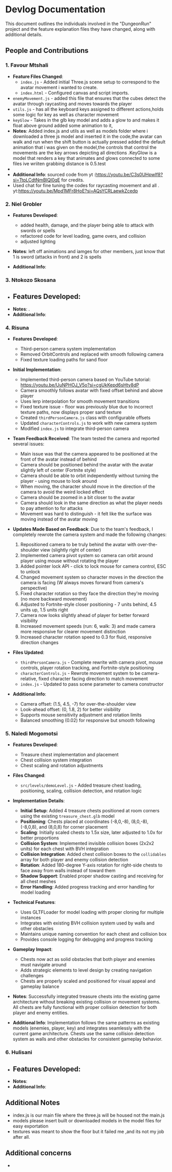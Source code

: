 # Devlog Documentation

This document outlines the individuals involved in the "DungeonRun" project and the feature explanation files they have changed, along with additional details.

## People and Contributions

### 1. Favour Mtshali
- **Feature Files Changed**:
  - `index.js` - Added initial Three.js scene setup to correspond to the avatar movement i wanted to create.
  - `index.html` - Configured canvas and script imports.
- `enemyMovement.js` - added this file that ensures that the cubes detect the avatar through raycasting and moves towards the player
- `utils.js` - has all the keyboard keys assigned to different actions,holds some logic for key as well as character movement
- `keyGlow` - Takes in the glb key model and adds a glow to and makes it float above ground added some animation to it,
- **Notes**: Added index.js and utils as well as models folder where i downloaded a three js model and inserted it in the code,the avatar can walk and run when the shift button is actually pressed added the default animation that i was given on the model,the controls that control the movements are the key arrows depicting all directions .KeyGlow is a model that renders a key that animates and glows connected to some files ive wriiten grabbing distance is 0.5.test
- 
- **Additional Info**: sourced code from yt :https://youtu.be/C3s0UHpwlf8?si=TtpLCdtNmBIQl0qE for credits.
- Used chat for fine tuning the codes for raycasting movement and all . yt:https://youtu.be/Mpd1MFr8HoE?si=AQsYCRLaewkZcedp

### 2. Niel Grobler
- **Features Developed**: 
  - added health, damage, and the player being able to attack with swords or spells
  - refactored code for level loading, game overs, and collision
  - adjusted lighting
  
- **Notes**: left off animations and iamges for other members, just know that 1 is sword (attacks in front) and 2 is spells
- **Additional Info**: 

### 3. Ntokozo Skosana
- **Features Developed**:
  - 
- **Notes**: .
- **Additional Info**: 

### 4. Risuna 
- **Features Developed**:
  - Third-person camera system implementation
  - Removed OrbitControls and replaced with smooth following camera
  - Fixed texture loading paths for sand floor
  
- **Initial Implementation**: 
  - Implemented third-person camera based on YouTube tutorial: https://youtu.be/UuNPHOJ_V5o?si=cgUkKepd6sHty8dP
  - Camera smoothly follows avatar with fixed offset behind and above player
  - Uses lerp interpolation for smooth movement transitions
  - Fixed texture issue - floor was previously blue due to incorrect texture paths, now displays proper sand texture
  - Created `thirdPersonCamera.js` class with configurable offsets
  - Updated `characterControls.js` to work with new camera system
  - Modified `index.js` to integrate third-person camera

- **Team Feedback Received**:
  The team tested the camera and reported several issues:
  - Main issue was that the camera appeared to be positioned at the front of the avatar instead of behind
  - Camera should be positioned behind the avatar with the avatar slightly left of center (Fortnite style)
  - Camera should be able to orbit independently without turning the player - using mouse to look around
  - When moving, the character should move in the direction of the camera to avoid the weird locked effect
  - Camera should be zoomed in a bit closer to the avatar
  - Camera should look in the same direction as what the player needs to pay attention to for attacks
  - Movement was hard to distinguish - it felt like the surface was moving instead of the avatar moving

- **Updates Made Based on Feedback**:
  Due to the team's feedback, I completely rewrote the camera system and made the following changes:
  
  1. Repositioned camera to be truly behind the avatar with over-the-shoulder view (slightly right of center)
  2. Implemented camera pivot system so camera can orbit around player using mouse without rotating the player
  3. Added pointer lock API - click to lock mouse for camera control, ESC to unlock
  4. Changed movement system so character moves in the direction the camera is facing (W always moves forward from camera's perspective)
  5. Fixed character rotation so they face the direction they're moving (no more backward movement)
  6. Adjusted to Fortnite-style closer positioning - 7 units behind, 4.5 units up, 1.5 units right
  7. Camera now looks slightly ahead of player for better forward visibility
  8. Increased movement speeds (run: 6, walk: 3) and made camera more responsive for clearer movement distinction
  9. Increased character rotation speed to 0.3 for fluid, responsive direction changes
  
- **Files Updated**:
  - `thirdPersonCamera.js` - Complete rewrite with camera pivot, mouse controls, player rotation tracking, and Fortnite-style positioning
  - `characterControls.js` - Rewrote movement system to be camera-relative, fixed character facing direction to match movement
  - `index.js` - Updated to pass scene parameter to camera constructor
  
- **Additional Info**: 
  - Camera offset: (1.5, 4.5, -7) for over-the-shoulder view
  - Look-ahead offset: (0, 1.8, 2) for better visibility
  - Supports mouse sensitivity adjustment and rotation limits
  - Balanced smoothing (0.02) for responsive but smooth following
  

### 5. Naledi Mogomotsi
- **Features Developed**:
  - Treasure chest implementation and placement
  - Chest collision system integration
  - Chest scaling and rotation adjustments
  
- **Files Changed**:
  - `src/levels/demoLevel.js` - Added treasure chest loading, positioning, scaling, collision detection, and rotation logic
  
- **Implementation Details**:
  - **Initial Setup**: Added 4 treasure chests positioned at room corners using the existing `treasure_chest.glb` model
  - **Positioning**: Chests placed at coordinates (-8,0,-8), (8,0,-8), (-8,0,8), and (8,0,8) for corner placement
  - **Scaling**: Initially scaled chests to 1.5x size, later adjusted to 1.0x for better proportions
  - **Collision System**: Implemented invisible collision boxes (2x2x2 units) for each chest with BVH integration
  - **Collision Integration**: Added chest collision boxes to the `collidables` array for both player and enemy collision detection
  - **Rotation**: Added 180-degree Y-axis rotation for right-side chests to face away from walls instead of toward them
  - **Shadow Support**: Enabled proper shadow casting and receiving for all chest meshes
  - **Error Handling**: Added progress tracking and error handling for model loading
  
- **Technical Features**:
  - Uses GLTFLoader for model loading with proper cloning for multiple instances
  - Integrates with existing BVH collision system used by walls and other obstacles
  - Maintains unique naming convention for each chest and collision box
  - Provides console logging for debugging and progress tracking
  
- **Gameplay Impact**:
  - Chests now act as solid obstacles that both player and enemies must navigate around
  - Adds strategic elements to level design by creating navigation challenges
  - Chests are properly scaled and positioned for visual appeal and gameplay balance
  
- **Notes**: Successfully integrated treasure chests into the existing game architecture without breaking existing collision or movement systems. All chests are fully functional with proper collision detection for both player and enemy entities.
  
- **Additional Info**: Implementation follows the same patterns as existing models (enemies, player, key) and integrates seamlessly with the current game architecture. Chests use the same collision detection system as walls and other obstacles for consistent gameplay behavior. 

### 6. Hulisani
- **Features Developed**:
  - 
- **Notes**: 
- **Additional Info**: 

## Additional Notes
- index.js is our main file where the three.js will be housed not the main.js
- models please insert built or downloaded models in the model files for easy exportation
- textures was meant to show the floor but it failed me ,and its not my job after all.

## Additional concerns
- 
